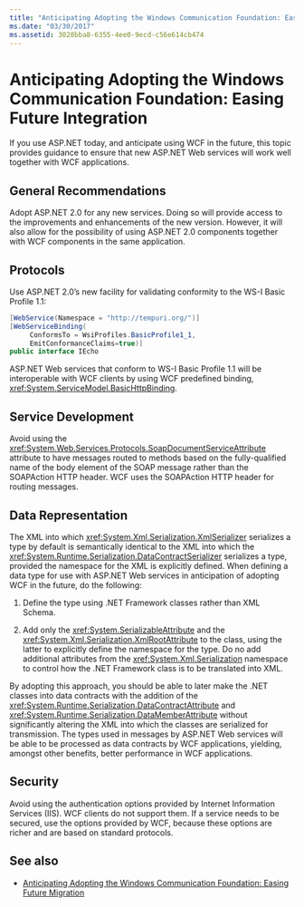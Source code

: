 ```yaml
---
title: "Anticipating Adopting the Windows Communication Foundation: Easing Future Integration"
ms.date: "03/30/2017"
ms.assetid: 3028bba8-6355-4ee0-9ecd-c56e614cb474
---
```

# Anticipating Adopting the Windows Communication Foundation: Easing Future Integration
If you use ASP.NET today, and anticipate using WCF in the future, this topic provides guidance to ensure that new ASP.NET Web services will work well together with WCF applications.  
  
## General Recommendations  
 Adopt ASP.NET 2.0 for any new services. Doing so will provide access to the improvements and enhancements of the new version. However, it will also allow for the possibility of using ASP.NET 2.0 components together with WCF components in the same application.  
  
## Protocols  
 Use ASP.NET 2.0’s new facility for validating conformity to the WS-I Basic Profile 1.1:  
  
```csharp  
[WebService(Namespace = "http://tempuri.org/")]  
[WebServiceBinding(  
     ConformsTo = WsiProfiles.BasicProfile1_1,  
     EmitConformanceClaims=true)]  
public interface IEcho  
```  
  
 ASP.NET Web services that conform to WS-I Basic Profile 1.1 will be interoperable with WCF clients by using WCF predefined binding, <xref:System.ServiceModel.BasicHttpBinding>.  
  
## Service Development  
 Avoid using the <xref:System.Web.Services.Protocols.SoapDocumentServiceAttribute> attribute to have messages routed to methods based on the fully-qualified name of the body element of the SOAP message rather than the SOAPAction HTTP header. WCF uses the SOAPAction HTTP header for routing messages.  
  
## Data Representation  
 The XML into which <xref:System.Xml.Serialization.XmlSerializer> serializes a type by default is semantically identical to the XML into which the <xref:System.Runtime.Serialization.DataContractSerializer> serializes a type, provided the namespace for the XML is explicitly defined. When defining a data type for use with ASP.NET Web services in anticipation of adopting WCF in the future, do the following:  
  
1. Define the type using .NET Framework classes rather than XML Schema.  
  
2. Add only the <xref:System.SerializableAttribute> and the <xref:System.Xml.Serialization.XmlRootAttribute> to the class, using the latter to explicitly define the namespace for the type. Do no add additional attributes from the <xref:System.Xml.Serialization> namespace to control how the .NET Framework class is to be translated into XML.  
  
 By adopting this approach, you should be able to later make the .NET classes into data contracts with the addition of the <xref:System.Runtime.Serialization.DataContractAttribute> and <xref:System.Runtime.Serialization.DataMemberAttribute> without significantly altering the XML into which the classes are serialized for transmission. The types used in messages by ASP.NET Web services will be able to be processed as data contracts by WCF applications, yielding, amongst other benefits, better performance in WCF applications.  
  
## Security  
 Avoid using the authentication options provided by Internet Information Services (IIS). WCF clients do not support them. If a service needs to be secured, use the options provided by WCF, because these options are richer and are based on standard protocols.  
  
## See also

- [Anticipating Adopting the Windows Communication Foundation: Easing Future Migration](../../../../docs/framework/wcf/feature-details/anticipating-adopting-wcf-migration.md)
